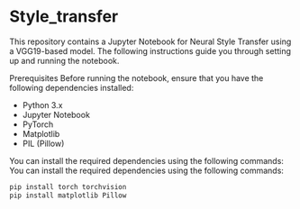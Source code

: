 # Style_transfer
This repository contains a Jupyter Notebook for Neural Style Transfer using a VGG19-based model. The following instructions guide you through setting up and running the notebook.

Prerequisites
Before running the notebook, ensure that you have the following dependencies installed:

+ Python 3.x
+ Jupyter Notebook
+ PyTorch
+ Matplotlib
+ PIL (Pillow)
  
You can install the required dependencies using the following commands:
You can install the required dependencies using the following commands:

```bash
pip install torch torchvision
pip install matplotlib Pillow
```
